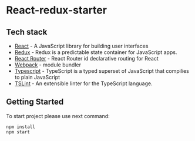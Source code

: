 # React-redux-starter

## Tech stack

* [React](https://facebook.github.io/react/) - A JavaScript library for building user interfaces
* [Redux](https://github.com/reduxjs/react-redux/) - Redux is a predictable state container for JavaScript apps.
* [React Router](https://github.com/ReactTraining/react-router) - React Router id declarative routing for React
* [Webpack](https://webpack.js.org/) - module bundler
* [Typescript](https://www.typescriptlang.org/) - TypeScript is a typed superset of JavaScript that compilies to plain JavaScript
* [TSLint](https://palantir.github.io/tslint/) - An extensible linter for the TypeScript language.

## Getting Started

To start project please use next command:  
```
npm install
npm start
``` 
